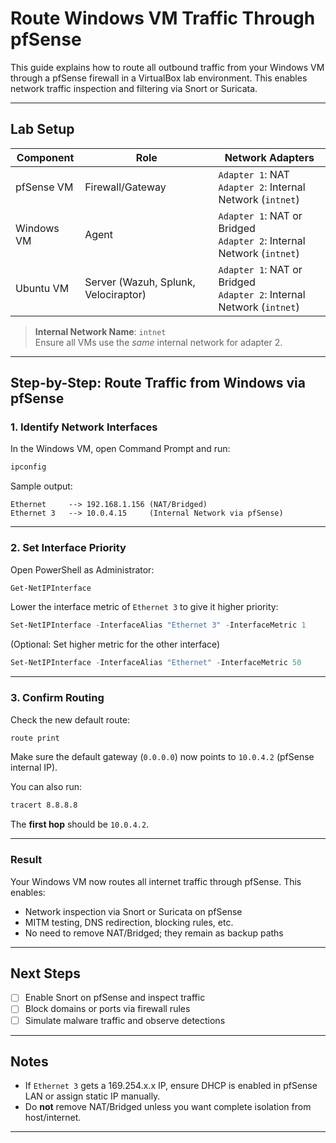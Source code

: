 # Route Windows VM Traffic Through pfSense

This guide explains how to route all outbound traffic from your Windows VM through a pfSense firewall in a VirtualBox lab environment. This enables network traffic inspection and filtering via Snort or Suricata.

---

##  Lab Setup

| Component      | Role                      | Network Adapters                   |
|----------------|---------------------------|------------------------------------|
| pfSense VM     | Firewall/Gateway          | `Adapter 1`: NAT<br>`Adapter 2`: Internal Network (`intnet`) |
| Windows VM     | Agent                     | `Adapter 1`: NAT or Bridged<br>`Adapter 2`: Internal Network (`intnet`) |
| Ubuntu VM      | Server (Wazuh, Splunk, Velociraptor) | `Adapter 1`: NAT or Bridged<br>`Adapter 2`: Internal Network (`intnet`) |

> **Internal Network Name**: `intnet`  
> Ensure all VMs use the *same* internal network for adapter 2.

---

##  Step-by-Step: Route Traffic from Windows via pfSense

### 1. Identify Network Interfaces

In the Windows VM, open Command Prompt and run:

```bash
ipconfig
```

Sample output:

```
Ethernet     --> 192.168.1.156 (NAT/Bridged)
Ethernet 3   --> 10.0.4.15     (Internal Network via pfSense)
```

---

### 2. Set Interface Priority

Open PowerShell as Administrator:

```powershell
Get-NetIPInterface
```

Lower the interface metric of `Ethernet 3` to give it higher priority:

```powershell
Set-NetIPInterface -InterfaceAlias "Ethernet 3" -InterfaceMetric 1
```

(Optional: Set higher metric for the other interface)

```powershell
Set-NetIPInterface -InterfaceAlias "Ethernet" -InterfaceMetric 50
```

---

### 3. Confirm Routing

Check the new default route:

```powershell
route print
```

Make sure the default gateway (`0.0.0.0`) now points to `10.0.4.2` (pfSense internal IP).

You can also run:

```bash
tracert 8.8.8.8
```

The **first hop** should be `10.0.4.2`.

---

###  Result

Your Windows VM now routes all internet traffic through pfSense. This enables:

- Network inspection via Snort or Suricata on pfSense
- MITM testing, DNS redirection, blocking rules, etc.
- No need to remove NAT/Bridged; they remain as backup paths

---

##  Next Steps

- [ ] Enable Snort on pfSense and inspect traffic
- [ ] Block domains or ports via firewall rules
- [ ] Simulate malware traffic and observe detections

---

##  Notes

- If `Ethernet 3` gets a 169.254.x.x IP, ensure DHCP is enabled in pfSense LAN or assign static IP manually.
- Do **not** remove NAT/Bridged unless you want complete isolation from host/internet.

---
